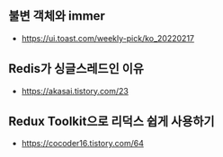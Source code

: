 ## 불변 객체와 immer
- https://ui.toast.com/weekly-pick/ko_20220217

## Redis가 싱글스레드인 이유
- https://akasai.tistory.com/23

## Redux Toolkit으로 리덕스 쉽게 사용하기
- https://cocoder16.tistory.com/64
